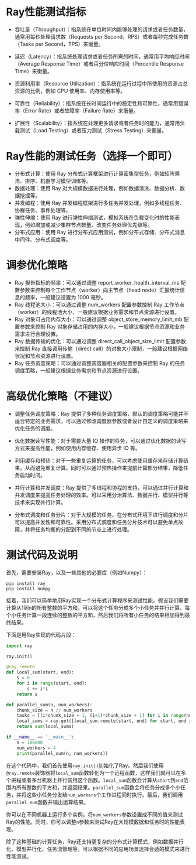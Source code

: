 # Ray性能测试指标

* 吞吐量（Throughput）：指系统在单位时间内能够处理的请求或者任务数量，通常用每秒处理请求数（Requests per Second，RPS）或者每秒完成任务数（Tasks per Second，TPS）来衡量。

* 延迟（Latency）：指系统处理请求或者任务所需的时间，通常用平均响应时间（Average Response Time）或者百分位响应时间（Percentile Response Time）来衡量。
* 资源利用率（Resource Utilization）：指系统在运行过程中所使用的资源占总资源的比例，例如 CPU 使用率、内存使用率等。
* 可靠性（Reliability）：指系统在长时间运行中的稳定性和可靠性，通常用错误率（Error Rate）或者故障率（Failure Rate）来衡量。
* 扩展性（Scalability）：指系统在处理更多请求或者任务时的能力，通常用负载测试（Load Testing）或者压力测试（Stress Testing）来衡量。

# Ray性能的测试任务（选择一个即可）

* 分布式计算：使用 Ray 分布式计算框架进行计算密集型任务，例如矩阵乘法、排序、机器学习模型训练等。
* 数据处理：使用 Ray 对大规模数据进行处理，例如数据清洗、数据分析、数据挖掘等。
* 并发编程：使用 Ray 并发编程框架进行多任务并发处理，例如多线程任务、协程任务、事件处理等。
* 弹性伸缩：使用 Ray 进行弹性伸缩测试，模拟系统在负载变化时的性能表现，例如增加或减少集群节点数量、改变任务处理优先级等。
* 分布式应用：使用 Ray 进行分布式应用测试，例如分布式存储、分布式消息中间件、分布式调度等。

# 调参优化策略

* Ray 报告指标的频率：可以通过调整 report_worker_health_interval_ms 配置参数来控制每个工作节点（worker）向主节点（head node）汇报统计信息的频率，一般建议设置为 1000 毫秒。
* Ray 线程池大小：可以通过调整 num_workers 配置参数控制 Ray 工作节点（worker）的线程池大小，一般建议根据业务需求和节点资源进行设置。
* Ray 对象可占用内存大小：可以通过调整 object_store_memory_limit_mb 配置参数来控制 Ray 对象存储占用的内存大小，一般建议根据节点资源和业务需求进行合理设置。
* Ray 数据传输的优化：可以通过调整 direct_call_object_size_limit 配置参数来控制 Ray 直接调用传输（direct call）的对象大小限制，一般建议根据网络状况和节点资源进行设置。
* Ray 任务调度策略：可以通过调整调度器相关的配置参数来控制 Ray 的任务调度策略，一般建议根据业务需求和节点资源进行设置。

# 高级优化策略（不建议）

* 调整任务调度策略：Ray 提供了多种任务调度策略，默认的调度策略可能并不适合特定的业务需求，可以通过修改调度器参数或者设计自定义的调度策略来优化任务的调度。

* 优化数据读写性能：对于需要大量 IO 操作的任务，可以通过优化数据的读写方式来提高性能，例如使用内存缓存、使用异步 IO 等。

* 利用缓存和预热：对于一些重复运算的任务，可以考虑使用缓存来存储计算结果，从而避免重复计算。同时可以通过预热操作来提前计算部分结果，降低任务启动时间。

* 并行计算和并发调度：Ray 提供了多线程和协程的支持，可以通过并行计算和并发调度来提高任务处理的效率。可以采用分治算法、数据并行、模型并行等技术来实现并行计算。

* 分布式调度和任务分片：对于大规模的任务，在分布式环境下进行调度和分片可以提高并发性和可靠性。采用分布式调度和任务分片技术可以避免单点故障，并将任务均衡的分配到不同的节点上进行处理。

# 测试代码及说明

首先，需要安装Ray，以及一些其他的必要库（例如Numpy）：

```
pip install ray
pip install numpy
```

接着，我们可以简单地用Ray实现一个分布式计算程序来测试性能。假设我们需要计算从1到n的所有整数的平方和，可以将这个任务分成多个小任务并并行计算。每个小任务计算一段连续的整数的平方和，然后我们将所有小任务的结果相加得到最终结果。

下面是用Ray实现的代码片段：

```python
import ray

ray.init()

@ray.remote
def local_sum(start, end):
    s = 0
    for i in range(start, end):
        s += i*i
    return s

def parallel_sum(n, num_workers):
    chunk_size = n // num_workers
    tasks = [(i*chunk_size + 1, (i+1)*chunk_size + 1) for i in range(num_workers)]
    local_sums = ray.get([local_sum.remote(start, end) for start, end in tasks])
    return sum(local_sums)

if __name__ == '__main__':
    n = 100000
    num_workers = 4
    print(parallel_sum(n, num_workers))
```

在这个代码中，我们首先使用`ray.init()`初始化了Ray。然后我们使用`@ray.remote`装饰器将`local_sum`函数转化为一个远程函数，这样我们就可以在多个进程或者多台机器上并行调用这个函数。`local_sum`函数会计算从`start`到`end`范围内所有整数的平方和，并返回结果。`parallel_sum`函数会将任务分成多个小任务，并将这些小任务分发给`num_workers`个工作进程同时执行。最后，我们调用`parallel_sum`函数并输出运算结果。

你可以在不同机器上运行多个实例，将`num_workers`参数设置成不同的值来测试Ray的性能。同时，你可以调整`n`参数来测试Ray在大规模数据和任务时的性能表现。

除了这种基础的计算任务，Ray还支持更复杂的分布式计算模式，例如数据并行化、模型并行化、任务流管理等，可以根据不同的应用场景选择合适的模式来进行性能测试。